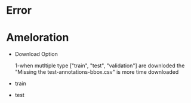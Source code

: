 # Error

# Ameloration

- Download Option
    
    1-when mutltiple type ["train", "test", "validation"] are downloded the "Missing the test-annotations-bbox.csv" is more time downloaded
    
- train

- test
